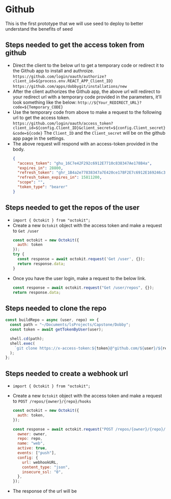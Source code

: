 # Github

This is the first prototype that we will use seed to deploy to better understand the benefits of seed

## Steps needed to get the access token from github

- Direct the client to the below url to get a temporary code or redirect it to the Github app to install and authroize.
  `https://github.com/login/oauth/authorize?client_id=${process.env.REACT_APP_Client_ID}`
  `https://github.com/apps/dobbygit/installations/new`
- After the client authorizes the Github app, the above url will redirect to your redirect url with a temporary code provided in the parameters, it'll look something like the below:
  `http://${Your_REDIRECT_URL}?code=${Temporary_CODE}`
- Use the temporary code from above to make a request to the following url to get the access token.
  `https://github.com/login/oauth/access_token?client_id=${config.Client_ID}&client_secret=${config.Client_secret}&code=${code}`
  The `Client_ID` and the `Client_secret` will be on the github app page in the settings.
- The above request will respond with an access-token provided in the body.
  ```json
  {
    "access_token": "ghu_16C7e42F292c6912E7710c838347Ae178B4a",
    "expires_in": 28800,
    "refresh_token": "ghr_1B4a2e77838347a7E420ce178F2E7c6912E169246c34E1ccbF66C46812d16D5B1A9Dc86A1498",
    "refresh_token_expires_in": 15811200,
    "scope": "",
    "token_type": "bearer"
  }
  ```

## Steps needed to get the repos of the user

- `import { Octokit } from "octokit";`
- Create a new `Octokit` object with the access token and make a request to `Get /user`
  ```js
  const octokit = new Octokit({
    auth: token
  });
  try {
    const response = await octokit.request('Get /user', {});
    return response.data;
  }
  ```
- Once you have the user login, make a request to the below link.
  ```js
  const response = await octokit.request("Get /user/repos", {});
  return response.data;
  ```

## Steps needed to clone the repo

```js
const buildRepo = async (user, repo) => {
  const path = "~/Documents/lsProjects/Capstone/Dobby";
  const token = await getTokenByUser(user);

  shell.cd(path);
  shell.exec(
    `git clone https://x-access-token:${token}@"github.com/${user}/${repo}.git"`
  );
};
```

## Steps needed to create a webhook url

- `import { Octokit } from "octokit";`
- Create a new `Octokit` object with the access token and make a request to `POST /repos/{owner}/{repo}/hooks`

  ```js
  const octokit = new Octokit({
    auth: token,
  });

  const response = await octokit.request("POST /repos/{owner}/{repo}/hooks", {
    owner: owner,
    repo: repo,
    name: "web",
    active: true,
    events: ["push"],
    config: {
      url: webhookURL,
      content_type: "json",
      insecure_ssl: "0",
    },
  });
  ```

<!-- TODO: finish this? -->

- The response of the url will be
